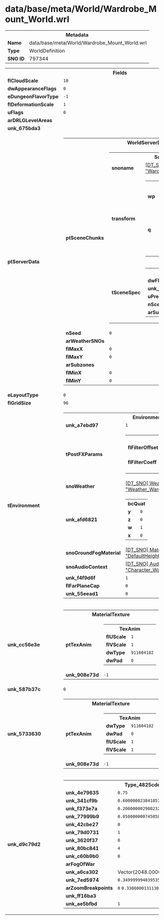 <h1>data/base/meta/World/Wardrobe_Mount_World.wrl</h1><table><tr><th colspan="100%">Metadata</th></tr><tr><td><b>Name</b></td><td>data/base/meta/World/Wardrobe_Mount_World.wrl</td></tr><tr><td><b>Type</b></td><td>WorldDefinition</td></tr><tr><td><b>SNO ID</b></td><td>797344</td></tr></table>

<table><tr><th colspan="100%">Fields</th></tr><tr><td><b>flCloudScale</b></td><td><code>10</code></td></tr><tr><td><b>dwAppearanceFlags</b></td><td><code>0</code></td></tr><tr><td><b>eDungeonFlavorType</b></td><td><code>-1</code></td></tr><tr><td><b>flDeformationScale</b></td><td><code>1</code></td></tr><tr><td><b>uFlags</b></td><td><code>0</code></td></tr><tr><td><b>arDRLGLevelAreas</b></td><td></td></tr><tr><td><b>unk_675bda3</b></td><td></td></tr><tr><td><b>ptServerData</b></td><td><table><tr><th colspan="100%">WorldServerData</th></tr><tr><td><b>ptSceneChunks</b></td><td><table><tr><th colspan="100%">SceneChunk</th></tr><tr><td><b>snoname</b></td><td><a href="..\Scene\Wardrobe_Mount_World.scn">[DT_SNO] Scene: "Wardrobe_Mount_World"</a></td></tr><tr><td><b>transform</b></td><td><table><tr><th colspan="100%">PRTransform</th></tr><tr><td><b>wp</b></td><td>Vector(0.000000, 0.000000, 0.000000)</td></tr><tr><td><b>q</b></td><td><table><tr><th colspan="100%">bcQuat</th></tr><tr><td><b>x</b></td><td><code>0</code></td></tr><tr><td><b>y</b></td><td><code>0</code></td></tr><tr><td><b>z</b></td><td><code>0</code></td></tr><tr><td><b>w</b></td><td><code>1</code></td></tr></table>

</td></tr></table>

</td></tr><tr><td><b>tSceneSpec</b></td><td><table><tr><th colspan="100%">SceneSpecification</th></tr><tr><td><b>dwFlags</b></td><td><code>0</code></td></tr><tr><td><b>unk_74a9537</b></td><td><code>4294967295</code></td></tr><tr><td><b>uPrevEntranceGUID</b></td><td><code>4294967295</code></td></tr><tr><td><b>nSceneChunk</b></td><td><code>0</code></td></tr><tr><td><b>arSubzones</b></td><td></td></tr></table>

</td></tr></table>


</td></tr><tr><td><b>nSeed</b></td><td><code>0</code></td></tr><tr><td><b>arWeatherSNOs</b></td><td></td></tr><tr><td><b>flMaxX</b></td><td><code>0</code></td></tr><tr><td><b>flMaxY</b></td><td><code>0</code></td></tr><tr><td><b>arSubzones</b></td><td></td></tr><tr><td><b>flMinX</b></td><td><code>0</code></td></tr><tr><td><b>flMinY</b></td><td><code>0</code></td></tr></table>


</td></tr><tr><td><b>eLayoutType</b></td><td><code>0</code></td></tr><tr><td><b>flGridSize</b></td><td><code>96</code></td></tr><tr><td><b>tEnvironment</b></td><td><table><tr><th colspan="100%">Environment</th></tr><tr><td><b>unk_a7ebd97</b></td><td><code>1</code></td></tr><tr><td><b>tPostFXParams</b></td><td><table><tr><th colspan="100%">PostFXParams</th></tr><tr><td><b>flFilterOffset</b></td><td><code>0.5</code>
<code>1.5</code>
<code>2.5</code>
<code>3.5</code>
</td></tr><tr><td><b>flFilterCoeff</b></td><td><code>0.5799999833106995</code>
<code>0.44999998807907104</code>
<code>0.27000001072883606</code>
<code>0.11999999731779099</code>
</td></tr></table>

</td></tr><tr><td><b>snoWeather</b></td><td><a href="..\Weather\Weather_Wardrobe_Mount_World.wth">[DT_SNO] Weather: "Weather_Wardrobe_Mount_World"</a></td></tr><tr><td><b>unk_afd6821</b></td><td><table><tr><th colspan="100%">bcQuat</th></tr><tr><td><b>y</b></td><td><code>0</code></td></tr><tr><td><b>z</b></td><td><code>0</code></td></tr><tr><td><b>w</b></td><td><code>1</code></td></tr><tr><td><b>x</b></td><td><code>0</code></td></tr></table>

</td></tr><tr><td><b>snoGroundFogMaterial</b></td><td><a href="..\Material\DefaultHeightFieldGroundFogMaterial.mat">[DT_SNO] Material: "DefaultHeightFieldGroundFogMaterial"</a></td></tr><tr><td><b>snoAudioContext</b></td><td><a href="..\AudioContext\Character_Wardrobe_Mount.auc">[DT_SNO] AudioContext: "Character_Wardrobe_Mount"</a></td></tr><tr><td><b>unk_f4f9d6f</b></td><td><code>1</code></td></tr><tr><td><b>flFarPlaneCap</b></td><td><code>0</code></td></tr><tr><td><b>unk_55eead1</b></td><td><code>0</code></td></tr></table>

</td></tr><tr><td><b>unk_cc56e3e</b></td><td><table><tr><th colspan="100%">MaterialTexture</th></tr><tr><td><b>ptTexAnim</b></td><td><table><tr><th colspan="100%">TexAnim</th></tr><tr><td><b>flUScale</b></td><td><code>1</code></td></tr><tr><td><b>flVScale</b></td><td><code>1</code></td></tr><tr><td><b>dwType</b></td><td><code>911604182</code></td></tr><tr><td><b>dwPad</b></td><td><code>0</code></td></tr></table>


</td></tr><tr><td><b>unk_908e73d</b></td><td><code>-1</code></td></tr></table>

</td></tr><tr><td><b>unk_587b37c</b></td><td><code>0</code></td></tr><tr><td><b>unk_5733630</b></td><td><table><tr><th colspan="100%">MaterialTexture</th></tr><tr><td><b>ptTexAnim</b></td><td><table><tr><th colspan="100%">TexAnim</th></tr><tr><td><b>dwType</b></td><td><code>911604182</code></td></tr><tr><td><b>dwPad</b></td><td><code>0</code></td></tr><tr><td><b>flUScale</b></td><td><code>1</code></td></tr><tr><td><b>flVScale</b></td><td><code>1</code></td></tr></table>


</td></tr><tr><td><b>unk_908e73d</b></td><td><code>-1</code></td></tr></table>

</td></tr><tr><td><b>unk_d9c79d2</b></td><td><table><tr><th colspan="100%">Type_4825cde</th></tr><tr><td><b>unk_4e79635</b></td><td><code>0.75</code></td></tr><tr><td><b>unk_341cf9b</b></td><td><code>0.6000000238418579</code></td></tr><tr><td><b>unk_f373e7a</b></td><td><code>0.20000000298023224</code></td></tr><tr><td><b>unk_77999b9</b></td><td><code>0.05000000074505806</code></td></tr><tr><td><b>unk_42cbe27</b></td><td><code>0</code></td></tr><tr><td><b>unk_79d0731</b></td><td><code>1</code></td></tr><tr><td><b>unk_3620f37</b></td><td><code>0</code></td></tr><tr><td><b>unk_80bc841</b></td><td><code>4</code></td></tr><tr><td><b>unk_c60b9b0</b></td><td><code>0</code></td></tr><tr><td><b>arFogOfWar</b></td><td></td></tr><tr><td><b>unk_a6ca302</b></td><td>Vector(2048.000000, 2048.000000)</td></tr><tr><td><b>unk_7ed5974</b></td><td><code>0.3499999940395355</code></td></tr><tr><td><b>arZoomBreakpoints</b></td><td><code>0</code>
<code>0.33000001311302185</code>
<code>0.6600000262260437</code>
<code>1</code>
</td></tr><tr><td><b>unk_ff16ba3</b></td><td></td></tr><tr><td><b>unk_ae5bfbd</b></td><td><code>1</code></td></tr></table>

</td></tr></table>

